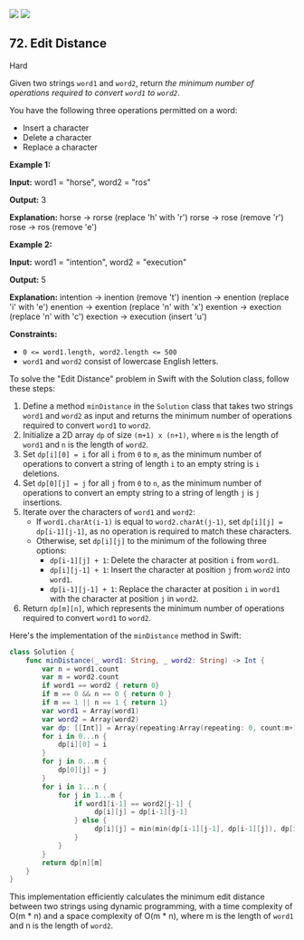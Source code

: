 [![](https://img.shields.io/github/stars/LeetCode-in-Swift/LeetCode-in-Swift?label=Stars&style=flat-square)](https://github.com/LeetCode-in-Swift/LeetCode-in-Swift)
[![](https://img.shields.io/github/forks/LeetCode-in-Swift/LeetCode-in-Swift?label=Fork%20me%20on%20GitHub%20&style=flat-square)](https://github.com/LeetCode-in-Swift/LeetCode-in-Swift/fork)

## 72\. Edit Distance

Hard

Given two strings `word1` and `word2`, return _the minimum number of operations required to convert `word1` to `word2`_.

You have the following three operations permitted on a word:

*   Insert a character
*   Delete a character
*   Replace a character

**Example 1:**

**Input:** word1 = "horse", word2 = "ros"

**Output:** 3

**Explanation:** horse -> rorse (replace 'h' with 'r') rorse -> rose (remove 'r') rose -> ros (remove 'e') 

**Example 2:**

**Input:** word1 = "intention", word2 = "execution"

**Output:** 5

**Explanation:** intention -> inention (remove 't') inention -> enention (replace 'i' with 'e') enention -> exention (replace 'n' with 'x') exention -> exection (replace 'n' with 'c') exection -> execution (insert 'u') 

**Constraints:**

*   `0 <= word1.length, word2.length <= 500`
*   `word1` and `word2` consist of lowercase English letters.

To solve the "Edit Distance" problem in Swift with the Solution class, follow these steps:

1. Define a method `minDistance` in the `Solution` class that takes two strings `word1` and `word2` as input and returns the minimum number of operations required to convert `word1` to `word2`.
2. Initialize a 2D array `dp` of size `(m+1) x (n+1)`, where `m` is the length of `word1` and `n` is the length of `word2`.
3. Set `dp[i][0] = i` for all `i` from `0` to `m`, as the minimum number of operations to convert a string of length `i` to an empty string is `i` deletions.
4. Set `dp[0][j] = j` for all `j` from `0` to `n`, as the minimum number of operations to convert an empty string to a string of length `j` is `j` insertions.
5. Iterate over the characters of `word1` and `word2`:
   - If `word1.charAt(i-1)` is equal to `word2.charAt(j-1)`, set `dp[i][j] = dp[i-1][j-1]`, as no operation is required to match these characters.
   - Otherwise, set `dp[i][j]` to the minimum of the following three options:
     - `dp[i-1][j] + 1`: Delete the character at position `i` from `word1`.
     - `dp[i][j-1] + 1`: Insert the character at position `j` from `word2` into `word1`.
     - `dp[i-1][j-1] + 1`: Replace the character at position `i` in `word1` with the character at position `j` in `word2`.
6. Return `dp[m][n]`, which represents the minimum number of operations required to convert `word1` to `word2`.

Here's the implementation of the `minDistance` method in Swift:

```swift
class Solution {
    func minDistance(_ word1: String, _ word2: String) -> Int {
        var n = word1.count
        var m = word2.count
        if word1 == word2 { return 0}
        if m == 0 && n == 0 { return 0 }
        if m == 1 || n == 1 { return 1}
        var word1 = Array(word1)
        var word2 = Array(word2)
        var dp: [[Int]] = Array(repeating:Array(repeating: 0, count:m+1), count:n+1)
        for i in 0...n {
            dp[i][0] = i
        }
        for j in 0...m {
            dp[0][j] = j
        }
        for i in 1...n {
            for j in 1...m {
                if word1[i-1] == word2[j-1] {
                     dp[i][j] = dp[i-1][j-1]
                } else {
                     dp[i][j] = min(min(dp[i-1][j-1], dp[i-1][j]), dp[i][j-1]) + 1
                }
            }
        }
        return dp[n][m]
    }
}
```

This implementation efficiently calculates the minimum edit distance between two strings using dynamic programming, with a time complexity of O(m * n) and a space complexity of O(m * n), where m is the length of `word1` and n is the length of `word2`.